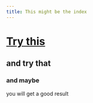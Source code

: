 ```yaml
---
title: This might be the index
---
```

# [Try this](https://github.com/simoneatt11/SimoneAttanasio/blob/9d44f96e0345734230d0ac470d727521d6de26a7/_posts/2023-09-30_NewPost.md#lets-find-them)
## and try that
### and maybe 
you will get a good result
